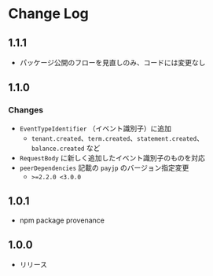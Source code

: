 # Change Log

## 1.1.1
- パッケージ公開のフローを見直しのみ、コードには変更なし

## 1.1.0
### Changes

- `EventTypeIdentifier` （イベント識別子）に追加
  - `tenant.created`、`term.created`、`statement.created`、`balance.created` など
- `RequestBody` に新しく追加したイベント識別子のものを対応
- `peerDependencies` 記載の `payjp` のバージョン指定変更
  - `>=2.2.0 <3.0.0`


## 1.0.1
- npm package provenance


## 1.0.0
- リリース
